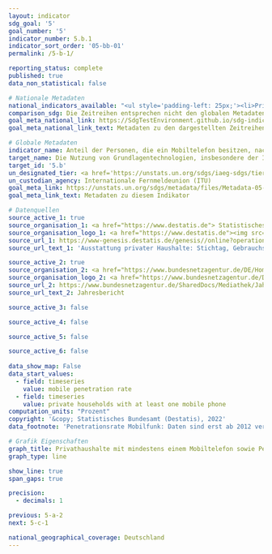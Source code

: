 ```yaml
---
layout: indicator    
sdg_goal: '5'    
goal_number: '5'    
indicator_number: 5.b.1    
indicator_sort_order: '05-bb-01'    
permalink: /5-b-1/    

reporting_status: complete    
published: true    
data_non_statistical: false    

# Nationale Metadaten    
national_indicators_available: "<ul style='padding-left: 25px;'><li>Privathaushalte mit mindestens einem Mobiltelefon</li> <li> Penetrationsrate Mobilfunk</li></ul>"    
comparison_sdg: Die Zeitreihen entsprechen nicht den globalen Metadaten, bieten aber zusätzliche Informationen.    
goal_meta_national_link: https://SdgTestEnvironment.github.io/sdg-indicators/public/Meta/5.b.1.pdf
goal_meta_national_link_text: Metadaten zu den dargestellten Zeitreihen    

# Globale Metadaten    
indicator_name: Anteil der Personen, die ein Mobiltelefon besitzen, nach Geschlecht    
target_name: Die Nutzung von Grundlagentechnologien, insbesondere der Informations- und Kommunikationstechnologien, verbessern, um die Selbstbestimmung der Frauen zu fördern    
target_id: '5.b'    
un_designated_tier: <a href='https://unstats.un.org/sdgs/iaeg-sdgs/tier-classification/' title='Klicken Sie hier um weitere Informationen zur UN-Tier-Klassifikation zu erhalten.'  target='_blank'>Tier II</a>    
un_custodian_agency: Internationale Fernmeldeunion (ITU)    
goal_meta_link: https://unstats.un.org/sdgs/metadata/files/Metadata-05-0B-01.pdf    
goal_meta_link_text: Metadaten zu diesem Indikator        

# Datenquellen
source_active_1: true
source_organisation_1: <a href="https://www.destatis.de"> Statistisches Bundesamt (Destatis) </a>
source_organisation_logo_1: <a href="https://www.destatis.de"><img src="https://g205sdgs.github.io/sdg-indicators/public/OrgImgDe/destatis.png" alt="Logo destatis" style="height:60px; width:148px"/></a>
source_url_1: https://www-genesis.destatis.de/genesis//online?operation=table&code=63111-0001&bypass=true&language=de
source_url_text_1: 'Ausstattung privater Haushalte: Stichtag, Gebrauchsgüter – GENESIS online 63111-0001'

source_active_2: true
source_organisation_2: <a href="https://www.bundesnetzagentur.de/DE/Home/home_node.html"> Bundesnetzagentur </a>
source_organisation_logo_2: <a href="https://www.bundesnetzagentur.de/DE/Home/home_node.html"><img src="https://g205sdgs.github.io/sdg-indicators/public/OrgImgDe/bundesnetzagentur.png" alt="Logo bundesnetzagentur" style="height:60px; width:148px"/></a>
source_url_2: https://www.bundesnetzagentur.de/SharedDocs/Mediathek/Jahresberichte/JB2020.pdf
source_url_text_2: Jahresbericht

source_active_3: false

source_active_4: false

source_active_5: false

source_active_6: false
    
data_show_map: False    
data_start_values: 
  - field: timeseries
    value: mobile penetration rate
  - field: timeseries
    value: private households with at least one mobile phone    
computation_units: "Prozent"    
copyright: '&copy; Statistisches Bundesamt (Destatis), 2022'    
data_footnote: 'Penetrationsrate Mobilfunk: Daten sind erst ab 2012 verfügbar. 2012 bis 2020 korrigierte Daten.'    

# Grafik Eigenschaften    
graph_title: Privathaushalte mit mindestens einem Mobiltelefon sowie Penetrationsrate Mobilfunk    
graph_type: line    

show_line: true
span_gaps: true

precision:
  - decimals: 1    

previous: 5-a-2    
next: 5-c-1    

national_geographical_coverage: Deutschland    
---
```


<span></span>